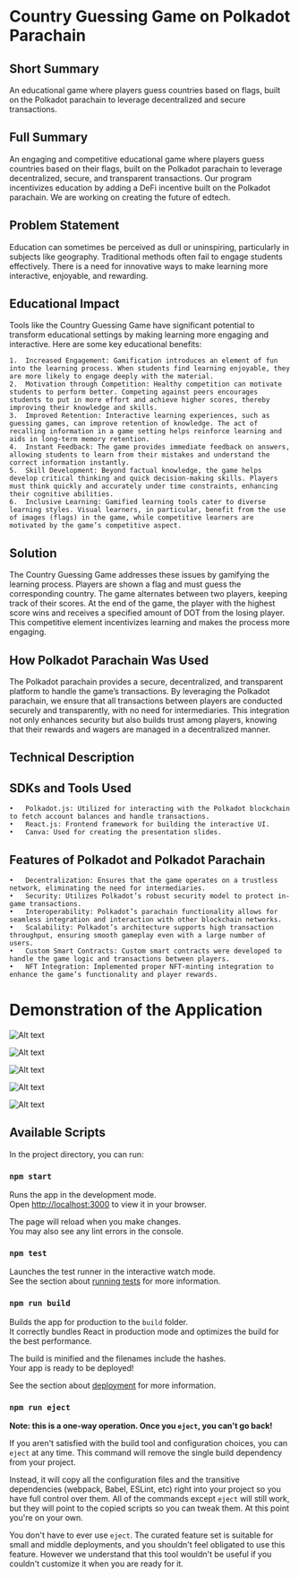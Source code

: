 # Country Guessing Game on Polkadot Parachain

## Short Summary

An educational game where players guess countries based on flags, built on the Polkadot parachain to leverage decentralized and secure transactions.

## Full Summary

An engaging and competitive educational game where players guess countries based on their flags, built on the Polkadot parachain to leverage decentralized, secure, and transparent transactions. Our program incentivizes education by adding a DeFi incentive built on the Polkadot parachain. We are working on creating the future of edtech.

## Problem Statement

Education can sometimes be perceived as dull or uninspiring, particularly in subjects like geography. Traditional methods often fail to engage students effectively. There is a need for innovative ways to make learning more interactive, enjoyable, and rewarding.

## Educational Impact

Tools like the Country Guessing Game have significant potential to transform educational settings by making learning more engaging and interactive. Here are some key educational benefits:

	1.	Increased Engagement: Gamification introduces an element of fun into the learning process. When students find learning enjoyable, they are more likely to engage deeply with the material.
	2.	Motivation through Competition: Healthy competition can motivate students to perform better. Competing against peers encourages students to put in more effort and achieve higher scores, thereby improving their knowledge and skills.
	3.	Improved Retention: Interactive learning experiences, such as guessing games, can improve retention of knowledge. The act of recalling information in a game setting helps reinforce learning and aids in long-term memory retention.
	4.	Instant Feedback: The game provides immediate feedback on answers, allowing students to learn from their mistakes and understand the correct information instantly.
	5.	Skill Development: Beyond factual knowledge, the game helps develop critical thinking and quick decision-making skills. Players must think quickly and accurately under time constraints, enhancing their cognitive abilities.
	6.	Inclusive Learning: Gamified learning tools cater to diverse learning styles. Visual learners, in particular, benefit from the use of images (flags) in the game, while competitive learners are motivated by the game’s competitive aspect.

## Solution

The Country Guessing Game addresses these issues by gamifying the learning process. Players are shown a flag and must guess the corresponding country. The game alternates between two players, keeping track of their scores. At the end of the game, the player with the highest score wins and receives a specified amount of DOT from the losing player. This competitive element incentivizes learning and makes the process more engaging.

## How Polkadot Parachain Was Used

The Polkadot parachain provides a secure, decentralized, and transparent platform to handle the game’s transactions. By leveraging the Polkadot parachain, we ensure that all transactions between players are conducted securely and transparently, with no need for intermediaries. This integration not only enhances security but also builds trust among players, knowing that their rewards and wagers are managed in a decentralized manner.

## Technical Description

## SDKs and Tools Used

	•	Polkadot.js: Utilized for interacting with the Polkadot blockchain to fetch account balances and handle transactions.
	•	React.js: Frontend framework for building the interactive UI.
	•	Canva: Used for creating the presentation slides.

## Features of Polkadot and Polkadot Parachain

	•	Decentralization: Ensures that the game operates on a trustless network, eliminating the need for intermediaries.
	•	Security: Utilizes Polkadot’s robust security model to protect in-game transactions.
	•	Interoperability: Polkadot’s parachain functionality allows for seamless integration and interaction with other blockchain networks.
	•	Scalability: Polkadot’s architecture supports high transaction throughput, ensuring smooth gameplay even with a large number of users.
	•	Custom Smart Contracts: Custom smart contracts were developed to handle the game logic and transactions between players.
	•	NFT Integration: Implemented proper NFT-minting integration to enhance the game’s functionality and player rewards.

# Demonstration of the Application

![Alt text](/demo/ss1.png)

![Alt text](/demo/ss2.png)

![Alt text](/demo/ss3.png)

![Alt text](/demo/ss4.png)

![Alt text](/demo/ss5.png)


## Available Scripts

In the project directory, you can run:

### `npm start`

Runs the app in the development mode.\
Open [http://localhost:3000](http://localhost:3000) to view it in your browser.

The page will reload when you make changes.\
You may also see any lint errors in the console.

### `npm test`

Launches the test runner in the interactive watch mode.\
See the section about [running tests](https://facebook.github.io/create-react-app/docs/running-tests) for more information.

### `npm run build`

Builds the app for production to the `build` folder.\
It correctly bundles React in production mode and optimizes the build for the best performance.

The build is minified and the filenames include the hashes.\
Your app is ready to be deployed!

See the section about [deployment](https://facebook.github.io/create-react-app/docs/deployment) for more information.

### `npm run eject`

**Note: this is a one-way operation. Once you `eject`, you can't go back!**

If you aren't satisfied with the build tool and configuration choices, you can `eject` at any time. This command will remove the single build dependency from your project.

Instead, it will copy all the configuration files and the transitive dependencies (webpack, Babel, ESLint, etc) right into your project so you have full control over them. All of the commands except `eject` will still work, but they will point to the copied scripts so you can tweak them. At this point you're on your own.

You don't have to ever use `eject`. The curated feature set is suitable for small and middle deployments, and you shouldn't feel obligated to use this feature. However we understand that this tool wouldn't be useful if you couldn't customize it when you are ready for it.
